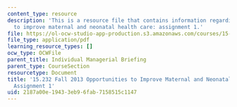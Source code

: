 ```yaml
---
content_type: resource
description: 'This is a resource file that contains information regarding opportunities
  to improve maternal and neonatal health care: assignment 1.'
file: https://ol-ocw-studio-app-production.s3.amazonaws.com/courses/15-232-business-model-innovation-global-health-in-frontier-markets-fall-2013/2187a00e19433eb96fab7158515c1147_MIT15_232F13_a1_maternal_4.pdf
file_type: application/pdf
learning_resource_types: []
ocw_type: OCWFile
parent_title: Individual Managerial Briefing
parent_type: CourseSection
resourcetype: Document
title: '15.232 Fall 2013 Opportunities to Improve Maternal and Neonatal Health Care:
  Assignment 1'
uid: 2187a00e-1943-3eb9-6fab-7158515c1147
---
```

